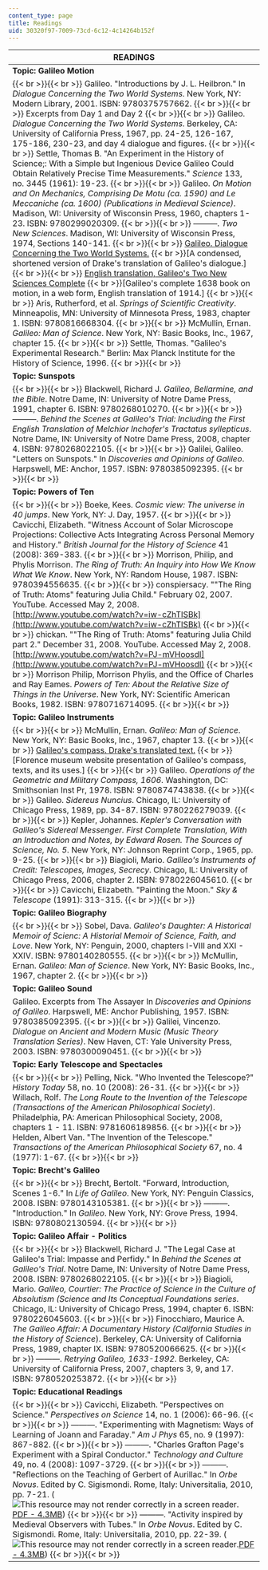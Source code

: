 ```yaml
---
content_type: page
title: Readings
uid: 30320f97-7009-73cd-6c12-4c14264b152f
---
```


| READINGS |
| --- |
| **Topic: Galileo Motion** |
|  {{< br >}}{{< br >}} Galileo. "Introductions by J. L. Heilbron." In _Dialogue Concerning the Two World Systems_. New York, NY: Modern Library, 2001. ISBN: 9780375757662. {{< br >}}{{< br >}} Excerpts from Day 1 and Day 2 {{< br >}}{{< br >}} Galileo. _Dialogue Concerning the Two World Systems_. Berkeley, CA: University of California Press, 1967, pp. 24-25, 126-167, 175-186, 230-23, and day 4 dialogue and figures. {{< br >}}{{< br >}} Settle, Thomas B. "An Experiment in the History of Science;: With a Simple but Ingenious Device Galileo Could Obtain Relatively Precise Time Measurements." _Science_ 133, no. 3445 (1961): 19-23. {{< br >}}{{< br >}} Galileo. _On Motion and On Mechanics, Comprising De Motu (ca. 1590) and Le Meccaniche (ca. 1600) (Publications in Medieval Science)_. Madison, WI: University of Wisconsin Press, 1960, chapters 1-23. ISBN: 9780299020309. {{< br >}}{{< br >}} ———. _Two New Sciences_. Madison, WI: University of Wisconsin Press, 1974, Sections 140-141. {{< br >}}{{< br >}} [Galileo. Dialogue Concerning the Two World Systems.](http://science.sciencemag.org/content/119/3095/546.3)  {{< br >}}\[A condensed, shortened version of Drake's translation of Galileo's dialogue.\] {{< br >}}{{< br >}} [English translation, Galileo's Two New Sciences Complete](http://galileoandeinstein.physics.virginia.edu/tns_draft/index.html)  {{< br >}}\[Galileo's complete 1638 book on motion, in a web form, English translation of 1914.\] {{< br >}}{{< br >}} Aris, Rutherford, et al. _Springs of Scientific Creativity_. Minneapolis, MN: University of Minnesota Press, 1983, chapter 1. ISBN: 9780816668304. {{< br >}}{{< br >}} McMullin, Ernan. _Galileo: Man of Science_. New York, NY: Basic Books, Inc., 1967, chapter 15. {{< br >}}{{< br >}} Settle, Thomas. "Galileo's Experimental Research." Berlin: Max Planck Institute for the History of Science, 1996. {{< br >}}{{< br >}}  |
| **Topic: Sunspots** |
|  {{< br >}}{{< br >}} Blackwell, Richard J. _Galileo, Bellarmine, and the Bible_. Notre Dame, IN: University of Notre Dame Press, 1991, chapter 6. ISBN: 9780268010270. {{< br >}}{{< br >}} ———. _Behind the Scenes at Galileo's Trial: Including the First English Translation of Melchior Inchofer's Tractatus syllepticus_. Notre Dame, IN: University of Notre Dame Press, 2008, chapter 4. ISBN: 9780268022105. {{< br >}}{{< br >}} Galilei, Galileo. "Letters on Sunspots." In _Discoveries and Opinions of Galileo_. Harpswell, ME: Anchor, 1957. ISBN: 9780385092395. {{< br >}}{{< br >}}  |
| **Topic: Powers of Ten** |
|  {{< br >}}{{< br >}} Boeke, Kees. _Cosmic view: The universe in 40 jumps_. New York, NY: J. Day, 1957. {{< br >}}{{< br >}} Cavicchi, Elizabeth. "Witness Account of Solar Microscope Projections: Collective Acts Integrating Across Personal Memory and History." _British Journal for the History of Science_ 41 (2008): 369-383. {{< br >}}{{< br >}} Morrison, Philip, and Phylis Morrison. _The Ring of Truth: An Inquiry into How We Know What We Know_. New York, NY: Random House, 1987. ISBN: 9780394556635. {{< br >}}{{< br >}} conspiersacy. ""The Ring of Truth: Atoms" featuring Julia Child." February 02, 2007. YouTube. Accessed May 2, 2008. [http://www.youtube.com/watch?v=iw-cZhTISBk](http://www.youtube.com/watch?v=iw-cZhTISBk) {{< br >}}{{< br >}} chickan. ""The Ring of Truth: Atoms" featuring Julia Child part 2." December 31, 2008. YouTube. Accessed May 2, 2008. [http://www.youtube.com/watch?v=PJ-mVHoosdI](http://www.youtube.com/watch?v=PJ-mVHoosdI) {{< br >}}{{< br >}} Morrison Philip, Morrison Phylis, and the Office of Charles and Ray Eames. _Powers of Ten: About the Relative Size of Things in the Universe_. New York, NY: Scientific American Books, 1982. ISBN: 9780716714095. {{< br >}}{{< br >}}  |
| **Topic: Galileo Instruments** |
|  {{< br >}}{{< br >}} McMullin, Ernan. _Galileo: Man of Science_. New York, NY: Basic Books, Inc., 1967, chapter 13. {{< br >}}{{< br >}} [Galileo's compass. Drake's translated text.](http://brunelleschi.imss.fi.it/esplora/compasso/)  {{< br >}}\[Florence museum website presentation of Galileo's compass, texts, and its uses.\] {{< br >}}{{< br >}} Galileo. _Operations of the Geometric and Military Compass, 1606_. Washington, DC: Smithsonian Inst Pr, 1978. ISBN: 9780874743838. {{< br >}}{{< br >}} Galileo. _Sidereus Nuncius_. Chicago, IL: University of Chicago Press, 1989, pp. 34-87. ISBN: 9780226279039. {{< br >}}{{< br >}} Kepler, Johannes. _Kepler's Conversation with Galileo's Sidereal Messenger. First Complete Translation, With an Introduction and Notes, by Edward Rosen. The Sources of Science, No. 5_. New York, NY: Johnson Reprint Corp., 1965, pp. 9-25. {{< br >}}{{< br >}} Biagioli, Mario. _Galileo's Instruments of Credit: Telescopes, Images, Secrecy_. Chicago, IL: University of Chicago Press, 2006, chapter 2. ISBN: 9780226045610. {{< br >}}{{< br >}} Cavicchi, Elizabeth. "Painting the Moon." _Sky & Telescope_ (1991): 313-315. {{< br >}}{{< br >}}  |
| **Topic: Galileo Biography** |
|  {{< br >}}{{< br >}} Sobel, Dava. _Galileo's Daughter: A Historical Memoir of Scienc: A Historial Memoir of Science, Faith, and Love_. New York, NY: Penguin, 2000, chapters I-VIII and XXI - XXIV. ISBN: 9780140280555. {{< br >}}{{< br >}} McMullin, Ernan. _Galileo: Man of Science_. New York, NY: Basic Books, Inc., 1967, chapter 2. {{< br >}}{{< br >}}  |
| **Topic: Galileo Sound** |
| Galileo. Excerpts from The Assayer In _Discoveries and Opinions of Galileo_. Harpswell, ME: Anchor Publishing, 1957. ISBN: 9780385092395. {{< br >}}{{< br >}} Galilei, Vincenzo. _Dialogue on Ancient and Modern Music (Music Theory Translation Series)_. New Haven, CT: Yale University Press, 2003. ISBN: 9780300090451. {{< br >}}{{< br >}}  |
| **Topic: Early Telescope and Spectacles** |
|  {{< br >}}{{< br >}} Pelling, Nick. "Who Invented the Telescope?" _History Today_ 58, no. 10 (2008): 26-31. {{< br >}}{{< br >}} Willach, Rolf. _The Long Route to the Invention of the Telescope (Transactions of the American Philosophical Society_). Philadelphia, PA: American Philosophical Society, 2008, chapters 1 - 11. ISBN: 9781606189856. {{< br >}}{{< br >}} Helden, Albert Van. "The Invention of the Telescope." _Transactions of the American Philosophical Society_ 67, no. 4 (1977): 1-67. {{< br >}}{{< br >}}  |
| **Topic: Brecht's Galileo** |
|  {{< br >}}{{< br >}} Brecht, Bertolt. "Forward, Introduction, Scenes 1-6." In _Life of Galileo_. New York, NY: Penguin Classics, 2008. ISBN: 9780143105381. {{< br >}}{{< br >}} ———. "Introduction." In _Galileo_. New York, NY: Grove Press, 1994. ISBN: 9780802130594. {{< br >}}{{< br >}}  |
| **Topic: Galileo Affair - Politics** |
|  {{< br >}}{{< br >}} Blackwell, Richard J. "The Legal Case at Galileo's Trial: Impasse and Perfidy." In _Behind the Scenes at Galileo's Trial_. Notre Dame, IN: University of Notre Dame Press, 2008. ISBN: 9780268022105. {{< br >}}{{< br >}} Biagioli, Mario. _Galileo, Courtier: The Practice of Science in the Culture of Absolutism (Science and Its Conceptual Foundations series_. Chicago, IL: University of Chicago Press, 1994, chapter 6. ISBN: 9780226045603. {{< br >}}{{< br >}} Finocchiaro, Maurice A. _The Galileo Affair: A Documentary History (California Studies in the History of Science_). Berkeley, CA: University of California Press, 1989, chapter IX. ISBN: 9780520066625. {{< br >}}{{< br >}} ———. _Retrying Galileo, 1633-1992_. Berkeley, CA: University of California Press, 2007, chapters 3, 9, and 17. ISBN: 9780520253872. {{< br >}}{{< br >}}  |
| **Topic: Educational Readings** |
|  {{< br >}}{{< br >}} Cavicchi, Elizabeth. "Perspectives on Science." _Perspectives on Science_ 14, no. 1 (2006): 66-96. {{< br >}}{{< br >}} ———. "Experimenting with Magnetism: Ways of Learning of Joann and Faraday." _Am J Phys_ 65, no. 9 (1997): 867-882. {{< br >}}{{< br >}} ———. "Charles Grafton Page's Experiment with a Spiral Conductor." _Technology and Culture_ 49, no. 4 (2008): 1097-3729. {{< br >}}{{< br >}} ———. "Reflections on the Teaching of Gerbert of Aurillac." In _Orbe Novus_. Edited by C. Sigismondi. Rome, Italy: Universitalia, 2010, pp. 7-21. (![This resource may not render correctly in a screen reader.](/images/inacessible.gif)[PDF - 4.3MB](https://www.researchgate.net/publication/304159286_Reflections_on_the_Teaching_of_Gerbert_of_Aurillac)) {{< br >}}{{< br >}} ———. "Activity inspired by Medieval Observers with Tubes." In _Orbe Novus_. Edited by C. Sigismondi. Rome, Italy: Universitalia, 2010, pp. 22-39. (![This resource may not render correctly in a screen reader.](/images/inacessible.gif)[PDF - 4.3MB](http://irsol.ch/costantino_sigismondi/OrbeNovus_volume2010.pdf)) {{< br >}}{{< br >}}